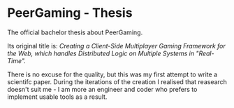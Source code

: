 PeerGaming - Thesis
===================

The official bachelor thesis about PeerGaming.

Its original title is: _Creating a Client-Side Multiplayer Gaming Framework for the Web,
which handles Distributed Logic on Multiple Systems in "Real-Time"._

There is no excuse for the quality, but this was my first attempt to write a scientifc paper.
During the iterations of the creation I realised that reasearch doesn't suit me -
I am more an engineer and coder who prefers to implement usable tools as a result.
